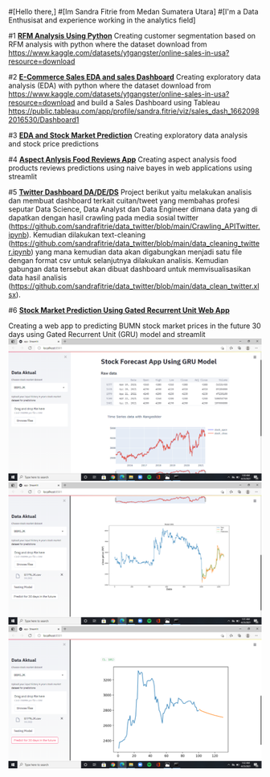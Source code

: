 #[Hello there,]
#[Im Sandra Fitrie from Medan Sumatera Utara] 
#[I'm a Data Enthusisat and experience working in the analytics field]

#1 [**RFM Analysis Using Python**](https://github.com/sandrafitrie/sales/blob/main/rfm_sales.ipynb)
Creating customer segmentation based on RFM analysis with python where the dataset download from https://www.kaggle.com/datasets/ytgangster/online-sales-in-usa?resource=download

#2 [**E-Commerce Sales EDA and sales Dashboard**](https://github.com/sandrafitrie/sales)
Creating exploratory data analysis (EDA) with python where the dataset download from https://www.kaggle.com/datasets/ytgangster/online-sales-in-usa?resource=download
and build a Sales Dashboard using Tableau https://public.tableau.com/app/profile/sandra.fitrie/viz/sales_dash_16620982016530/Dashboard1

#3 [**EDA and Stock Market Prediction**](https://github.com/sandrafitrie/EDA)
Creating exploratory data analysis and stock price predictions 

#4 [**Aspect Anlysis Food Reviews App**](https://github.com/sandrafitrie/Absa)
Creating aspect analysis food products reviews predictions using naive bayes in web applications using streamlit

#5 [**Twitter Dashboard DA/DE/DS**](https://github.com/sandrafitrie/data_twitter)
Project berikut yaitu melakukan analisis dan membuat dashboard terkait cuitan/tweet yang membahas profesi seputar Data Science, Data Analyst dan Data Engineer dimana data yang di dapatkan dengan hasil crawling pada media sosial twitter (https://github.com/sandrafitrie/data_twitter/blob/main/Crawling_APITwitter.ipynb). Kemudian dilakukan text-cleaning (https://github.com/sandrafitrie/data_twitter/blob/main/data_cleaning_twitter.ipynb) yang mana kemudian data akan digabungkan menjadi satu file dengan format csv untuk selanjutnya dilakukan analisis. Kemudian gabungan data tersebut akan dibuat dashboard untuk memvisualisasikan data hasil analisis  (https://github.com/sandrafitrie/data_twitter/blob/main/data_clean_twitter.xlsx).

#6 [**Stock Market Prediction Using Gated Recurrent Unit Web App**](https://github.com/sandrafitrie/Forecasting_stockprice)

Creating a web app to predicting BUMN stock market prices in the future 30 days using Gated Recurrent Unit (GRU) model and streamlit
![](https://github.com/sandrafitrie/Portfolio/blob/main/images/Screenshot%20(36).png)
![](https://github.com/sandrafitrie/Portfolio/blob/main/images/Screenshot%20(37).png)
![](https://github.com/sandrafitrie/Portfolio/blob/main/images/Screenshot%20(38).png)
